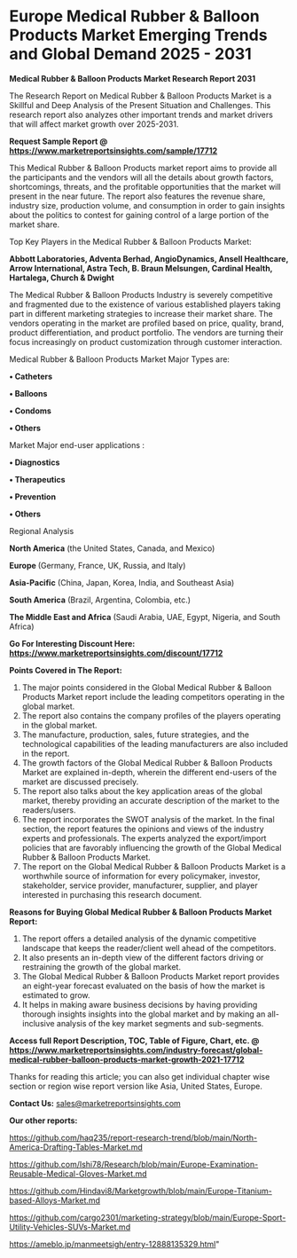 # Europe Medical Rubber & Balloon Products Market Emerging Trends and Global Demand 2025 - 2031

<strong>Medical Rubber & Balloon Products Market Research Report 2031</strong>

The Research Report on Medical Rubber & Balloon Products Market is a Skillful and Deep Analysis of the Present Situation and Challenges. This research report also analyzes other important trends and market drivers that will affect market growth over 2025-2031.

<strong>Request Sample Report @ <a href=https://www.marketreportsinsights.com/sample/17712>https://www.marketreportsinsights.com/sample/17712</a></strong>

This Medical Rubber & Balloon Products market report aims to provide all the participants and the vendors will all the details about growth factors, shortcomings, threats, and the profitable opportunities that the market will present in the near future. The report also features the revenue share, industry size, production volume, and consumption in order to gain insights about the politics to contest for gaining control of a large portion of the market share.

Top Key Players in the Medical Rubber & Balloon Products Market:

<strong>Abbott Laboratories, Adventa Berhad, AngioDynamics, Ansell Healthcare, Arrow International, Astra Tech, B. Braun Melsungen, Cardinal Health, Hartalega, Church & Dwight</strong>

The Medical Rubber & Balloon Products Industry is severely competitive and fragmented due to the existence of various established players taking part in different marketing strategies to increase their market share. The vendors operating in the market are profiled based on price, quality, brand, product differentiation, and product portfolio. The vendors are turning their focus increasingly on product customization through customer interaction.

Medical Rubber & Balloon Products Market Major Types are:

<strong>• Catheters

• Balloons

• Condoms

• Others</strong>

Market Major end-user applications :

<strong>• Diagnostics

• Therapeutics

• Prevention

• Others</strong>

Regional Analysis

</u><strong><b>North America</b></strong> (the United States, Canada, and Mexico)

<strong><b>Europe </b></strong>(Germany, France, UK, Russia, and Italy)

<strong><b>Asia-Pacific</b></strong> (China, Japan, Korea, India, and Southeast Asia)

<strong><b>South America</b></strong> (Brazil, Argentina, Colombia, etc.)

<strong><b>The Middle East and Africa</b></strong> (Saudi Arabia, UAE, Egypt, Nigeria, and South Africa)

<strong>Go For Interesting Discount Here: <a href=https://www.marketreportsinsights.com/discount/17712>https://www.marketreportsinsights.com/discount/17712</a></strong>

<strong>Points Covered in The Report:</strong>
<ol>
  <li>The major points considered in the Global Medical Rubber & Balloon Products Market report include the leading competitors operating in the global market.</li>
  <li>The report also contains the company profiles of the players operating in the global market.</li>
  <li>The manufacture, production, sales, future strategies, and the technological capabilities of the leading manufacturers are also included in the report.</li>
  <li>The growth factors of the Global Medical Rubber & Balloon Products Market are explained in-depth, wherein the different end-users of the market are discussed precisely.</li>
  <li>The report also talks about the key application areas of the global market, thereby providing an accurate description of the market to the readers/users.</li>
  <li>The report incorporates the SWOT analysis of the market. In the final section, the report features the opinions and views of the industry experts and professionals. The experts analyzed the export/import policies that are favorably influencing the growth of the Global Medical Rubber & Balloon Products Market.</li>
  <li>The report on the Global Medical Rubber & Balloon Products Market is a worthwhile source of information for every policymaker, investor, stakeholder, service provider, manufacturer, supplier, and player interested in purchasing this research document.</li>
</ol>
<strong>Reasons for Buying Global Medical Rubber & Balloon Products Market Report:</strong>

<ol>
  <li>The report offers a detailed analysis of the dynamic competitive landscape that keeps the reader/client well ahead of the competitors.</li>
  <li>It also presents an in-depth view of the different factors driving or restraining the growth of the global market.</li>
  <li>The Global Medical Rubber & Balloon Products Market report provides an eight-year forecast evaluated on the basis of how the market is estimated to grow.</li>
  <li>It helps in making aware business decisions by having providing thorough insights insights into the global market and by making an all-inclusive analysis of the key market segments and sub-segments.</li>
</ol>
<strong>Access full Report Description, TOC, Table of Figure, Chart, etc. @ <a href=https://www.marketreportsinsights.com/industry-forecast/global-medical-rubber-balloon-products-market-growth-2021-17712>https://www.marketreportsinsights.com/industry-forecast/global-medical-rubber-balloon-products-market-growth-2021-17712</a></strong>


Thanks for reading this article; you can also get individual chapter wise section or region wise report version like Asia, United States, Europe.

<strong>Contact Us:</strong>
sales@marketreportsinsights.com

<strong>Our other reports:</strong>

<a href=https://github.com/haq235/report-research-trend/blob/main/North-America-Drafting-Tables-Market.md>https://github.com/haq235/report-research-trend/blob/main/North-America-Drafting-Tables-Market.md</a>

<a href=https://github.com/Ishi78/Research/blob/main/Europe-Examination-Reusable-Medical-Gloves-Market.md>https://github.com/Ishi78/Research/blob/main/Europe-Examination-Reusable-Medical-Gloves-Market.md</a>

<a href=https://github.com/Hindavi8/Marketgrowth/blob/main/Europe-Titanium-based-Alloys-Market.md>https://github.com/Hindavi8/Marketgrowth/blob/main/Europe-Titanium-based-Alloys-Market.md</a>

<a href=https://github.com/cargo2301/marketing-strategy/blob/main/Europe-Sport-Utility-Vehicles-SUVs-Market.md>https://github.com/cargo2301/marketing-strategy/blob/main/Europe-Sport-Utility-Vehicles-SUVs-Market.md</a>

<a href=https://ameblo.jp/manmeetsigh/entry-12888135329.html>https://ameblo.jp/manmeetsigh/entry-12888135329.html</a>"
